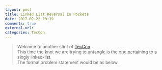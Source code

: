 ```yaml
---
layout: post
title: Linked List Reversal in Pockets
date: 2017-02-22 19:19
comments: true
external-url:
categories: TecCon
---
```


>Welcome to another stint of [TecCon](/blog/2017/02/21/technical-conundrum/).<br>
This time the knot we are trying to untangle is the one pertaining to a singly linked-list.<br>
The formal problem statement would be as below.<br>

